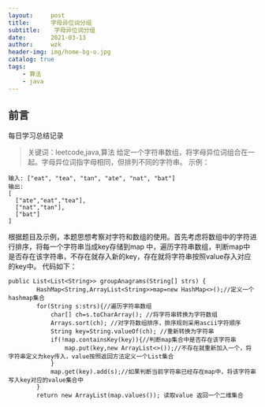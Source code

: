 ```yaml
---
layout:     post
title:     	字母异位词分组
subtitle:    字母异位词分组
date:       2021-03-13
author:     wzk
header-img: img/home-bg-o.jpg
catalog: true
tags:
    - 算法
    - java
---
```


## 前言

每日学习总结记录



>关键词：leetcode,java,算法
给定一个字符串数组，将字母异位词组合在一起。字母异位词指字母相同，但排列不同的字符串。
示例：
```
输入: ["eat", "tea", "tan", "ate", "nat", "bat"]
输出:
[
  ["ate","eat","tea"],
  ["nat","tan"],
  ["bat"]
]
```  
根据题目及示例，本题思想考察对字符和数组的使用。首先考虑将数组中的字符进行排序，将每一个字符串当成key存储到map
中，遍历字符串数组，判断map中是否存在该字符串，不存在就存入新的key，存在就将字符串按照value存入对应的key中。
代码如下：
```
public List<List<String>> groupAnagrams(String[] strs) {
        HashMap<String,ArrayList<String>>map=new HashMap<>();//定义一个hashmap集合
        for(String s:strs){//遍历字符串数组
            char[] ch=s.toCharArray(); //将字符串转换为字符数组
            Arrays.sort(ch); //对字符数组排序，排序规则采用ascii字符顺序
            String key=String.valueOf(ch); //重新转换为字符串
            if(!map.containsKey(key)){//判断map集合中是否存在该字符串
                map.put(key,new ArrayList<>());//不存在就重新加入一个，将字符串定义为key传入，value按照返回方法定义一个List集合
            }
            map.get(key).add(s);//如果判断当前字符串已经存在map中，将该字符串写入key对应的value集合中
        }
        return new ArrayList(map.values()); 读取value 返回一个二维集合
```




 

